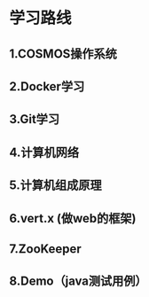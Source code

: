 # 学习路线

## 1.COSMOS操作系统

## 2.Docker学习

## 3.Git学习

## 4.计算机网络 

## 5.计算机组成原理

## 6.vert.x (做web的框架)

## 7.ZooKeeper

## 8.Demo（java测试用例）